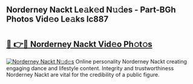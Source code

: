 ## Norderney Nackt Le𝚊k𝚎d N𝚞𝚍es - Part-BGh Photos Vid𝚎o Le𝚊ks lc887

# <h2><a href="http://fb7x5h.evod.top/?m=Norderney+Nackt">🔗 👉🔴 Norderney Nackt Vid𝚎o Ph𝚘t𝚘s</a></h2>

[![Norderney Nackt N𝚞d𝚎s](https://i.imgur.com/8V9OHl7.gif)](http://fb7x5h.evod.top/?m=Norderney+Nackt)
Online personality Norderney Nackt creating engaging dance and lifestyle content. Integrity and trustworthiness Norderney Nackt are vital for the credibility of a public figure. 
